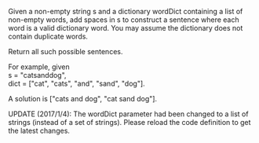 Given a non-empty string s and a dictionary wordDict containing a list of non-empty words, add spaces in s to construct a sentence where each word is a valid dictionary word. You may assume the dictionary does not contain duplicate words.

Return all such possible sentences.

For example, given  
s = "catsanddog",  
dict = ["cat", "cats", "and", "sand", "dog"].

A solution is ["cats and dog", "cat sand dog"].

UPDATE (2017/1/4):
The wordDict parameter had been changed to a list of strings (instead of a set of strings). Please reload the code definition to get the latest changes.

